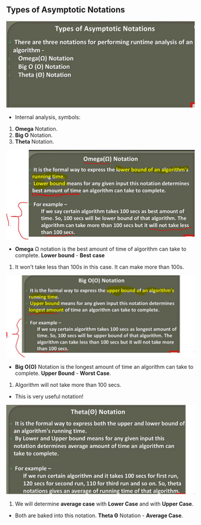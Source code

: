 ## Types of Asymptotic Notations

<img src="typesOfAsymptonicNotation.JPG" alt="types of AsymptonicNotation" width="600"/>

- Internal analysis, symbols:

1. **Omega** Notation.
2. **Big O** Notation.
3. **Theta** Notation.

<img src="omgaNotation.JPG" alt="omega notation" width="600"/>

- **Omega** Ω notation is the best amount of time of algorithm can take to complete. **Lower bound** - **Best case**

1. It won't take less than 100s in this case. It can make more than 100s.

<img src="bigOnotation.JPG" alt="big o notation" width="600"/>

- **Big O(O)** Notation is the longest amount of time an algorithm can take to complete. **Upper Bound** - **Worst Case**.

1. Algorithm will not take more than 100 secs.

- This is very useful notation!

<img src="thetaNotation.JPG" alt="theta notation" width="600"/>

1. We will determine **average case** with **Lower Case** and with **Upper Case**.

- Both are baked into this notation. **Theta Θ** Notation - **Average Case**.